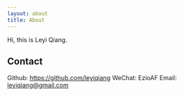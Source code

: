 ```yaml
---
layout: about
title: About
---
```

Hi, this is Leyi Qiang.
 
## Contact
Github: https://github.com/leyiqiang
WeChat: EzioAF
Email: leyiqiang@gmail.com
